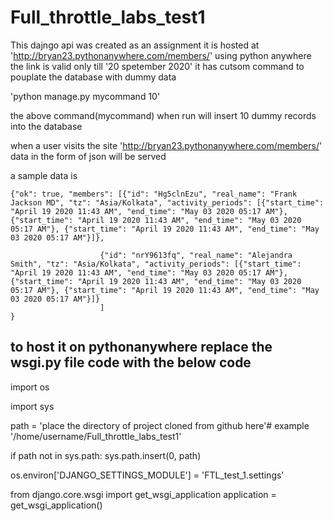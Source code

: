 # Full_throttle_labs_test1
This dajngo api was created as an assignment
it is hosted at 'http://bryan23.pythonanywhere.com/members/' using python anywhere the link is valid only till '20 spetember 2020'
it has cutsom command to pouplate the database with dummy data


'python manage.py mycommand 10'

the above command(mycommand) when run will insert 10 dummy records into the database

when a user visits the site 'http://bryan23.pythonanywhere.com/members/' data in the form of json will be served

a sample data is

    {"ok": true, "members": [{"id": "Hg5clnEzu", "real_name": "Frank Jackson MD", "tz": "Asia/Kolkata", "activity_periods": [{"start_time": "April 19 2020 11:43 AM", "end_time": "May 03 2020 05:17 AM"}, {"start_time": "April 19 2020 11:43 AM", "end_time": "May 03 2020 05:17 AM"}, {"start_time": "April 19 2020 11:43 AM", "end_time": "May 03 2020 05:17 AM"}]},

                        {"id": "nrY9613fq", "real_name": "Alejandra Smith", "tz": "Asia/Kolkata", "activity_periods": [{"start_time": "April 19 2020 11:43 AM", "end_time": "May 03 2020 05:17 AM"}, {"start_time": "April 19 2020 11:43 AM", "end_time": "May 03 2020 05:17 AM"}, {"start_time": "April 19 2020 11:43 AM", "end_time": "May 03 2020 05:17 AM"}]}
                        ]
    }
to host it on pythonanywhere replace the wsgi.py file code with the below code
--------------------------------------------------------------------------------------------------------------------------
import os

import sys


path = 'place the directory of project cloned from github here'# example '/home/username/Full_throttle_labs_test1'

if path not in sys.path:
     sys.path.insert(0, path)

os.environ['DJANGO_SETTINGS_MODULE'] = 'FTL_test_1.settings'

from django.core.wsgi import get_wsgi_application
application = get_wsgi_application()
